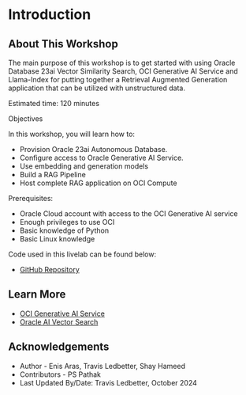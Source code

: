 # Introduction

## About This Workshop

The main purpose of this workshop is to get started with using Oracle Database 23ai Vector Similarity Search, OCI Generative AI Service and Llama-Index for putting together a Retrieval Augmented Generation application that can be utilized with unstructured data.

Estimated time: 120 minutes

Objectives

In this workshop, you will learn how to:

* Provision Oracle 23ai Autonomous Database.
* Configure access to Oracle Generative AI Service.
* Use embedding and generation models
* Build a RAG Pipeline
* Host complete RAG application on OCI Compute

Prerequisites:
* Oracle Cloud account with access to the OCI Generative AI service
* Enough privileges to use OCI
* Basic knowledge of Python
* Basic Linux knowledge

Code used in this livelab can be found below:
* [GitHub Repository](https://github.com/enisaras/Oracle-23ai-ADB-Vector-Search-Chatbot)

## Learn More
* [OCI Generative AI Service](https://www.oracle.com/artificial-intelligence/generative-ai/generative-ai-service/)
* [Oracle AI Vector Search](https://www.oracle.com/database/ai-vector-search/)

## Acknowledgements

* Author - Enis Aras, Travis Ledbetter, Shay Hameed
* Contributors - PS Pathak
* Last Updated By/Date: Travis Ledbetter, October 2024


